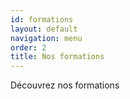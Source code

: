 ```yaml
---
id: formations
layout: default
navigation: menu
order: 2
title: Nos formations
---
```


Découvrez nos formations
